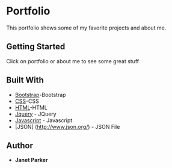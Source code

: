 
# Portfolio

 This portfolio shows some of my favorite projects and about me.

## Getting Started

Click on portfolio or about me to see some great stuff

## Built With
* [Bootstrap](https://getbootstrap.com/)-Bootstrap
* [CSS](https://developer.mozilla.org/en-US/docs/Web/CSS)-CSS
* [HTML](https://html.com/)-HTML
* [Jquery](https://jquery.com/) - JQuery
* [Javascript](https://www.javascript.com/) - Javascript
* [JSON] (http://www.json.org/) - JSON File

## Author

* **Janet Parker**
